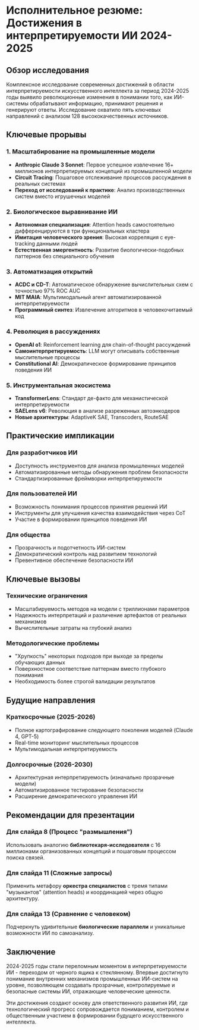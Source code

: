 # Исполнительное резюме: Достижения в интерпретируемости ИИ 2024-2025

## Обзор исследования

Комплексное исследование современных достижений в области интерпретируемости искусственного интеллекта за период 2024-2025 годы выявило революционные изменения в понимании того, как ИИ-системы обрабатывают информацию, принимают решения и генерируют ответы. Исследование охватило пять ключевых направлений с анализом 128 высококачественных источников.

## Ключевые прорывы

### 1. Масштабирование на промышленные модели
- **Anthropic Claude 3 Sonnet**: Первое успешное извлечение 16+ миллионов интерпретируемых концепций из промышленной модели
- **Circuit Tracing**: Пошаговое отслеживание процессов рассуждения в реальных системах
- **Переход от исследований к практике**: Анализ производственных систем вместо игрушечных моделей

### 2. Биологическое выравнивание ИИ
- **Автономная специализация**: Attention heads самостоятельно дифференцируются в три функциональных кластера
- **Имитация человеческого зрения**: Высокая корреляция с eye-tracking данными людей
- **Естественная эмергентность**: Развитие биологически-подобных паттернов без специального обучения

### 3. Автоматизация открытий
- **ACDC и CD-T**: Автоматическое обнаружение вычислительных схем с точностью 97% ROC AUC
- **MIT MAIA**: Мультимодальный агент автоматизированной интерпретируемости
- **Программный синтез**: Извлечение алгоритмов в человекочитаемый код

### 4. Революция в рассуждениях
- **OpenAI o1**: Reinforcement learning для chain-of-thought рассуждений
- **Самоинтерпретируемость**: LLM могут описывать собственные мыслительные процессы
- **Constitutional AI**: Демократическое формирование принципов поведения ИИ

### 5. Инструментальная экосистема
- **TransformerLens**: Стандарт де-факто для механистической интерпретируемости
- **SAELens v6**: Революция в анализе разреженных автоэнкодеров
- **Новые архитектуры**: AdaptiveK SAE, Transcoders, RouteSAE

## Практические импликации

### Для разработчиков ИИ
- Доступность инструментов для анализа промышленных моделей
- Автоматизированные методы обнаружения проблем безопасности
- Стандартизированные фреймворки интерпретируемости

### Для пользователей ИИ
- Возможность понимания процессов принятия решений ИИ
- Инструменты для улучшения качества взаимодействия через CoT
- Участие в формировании принципов поведения ИИ

### Для общества
- Прозрачность и подотчетность ИИ-систем
- Демократический контроль над развитием технологий
- Превентивное обеспечение безопасности ИИ

## Ключевые вызовы

### Технические ограничения
- Масштабируемость методов на модели с триллионами параметров
- Надежность интерпретаций и различение артефактов от реальных механизмов
- Вычислительные затраты на глубокий анализ

### Методологические проблемы
- "Хрупкость" некоторых подходов при выходе за пределы обучающих данных
- Поверхностное соответствие паттернам вместо глубокого понимания
- Необходимость более строгой валидации результатов

## Будущие направления

### Краткосрочные (2025-2026)
- Полное картографирование следующего поколения моделей (Claude 4, GPT-5)
- Real-time мониторинг мыслительных процессов
- Мультимодальная интерпретируемость

### Долгосрочные (2026-2030)
- Архитектурная интерпретируемость (изначально прозрачные модели)
- Автоматизированное тестирование безопасности
- Расширение демократического управления ИИ

## Рекомендации для презентации

### Для слайда 8 (Процесс "размышления")
Использовать аналогию **библиотекаря-исследователя** с 16 миллионами организованных концепций и пошаговым процессом поиска связей.

### Для слайда 11 (Сложные запросы)
Применить метафору **оркестра специалистов** с тремя типами "музыкантов" (attention heads) и координацией через общую архитектуру.

### Для слайда 13 (Сравнение с человеком)
Подчеркнуть удивительные **биологические параллели** и уникальные возможности ИИ по самоанализу.

## Заключение

2024-2025 годы стали переломным моментом в интерпретируемости ИИ - переходом от черного ящика к стеклянному. Впервые достигнуто понимание внутренних механизмов промышленных ИИ-систем на уровне, позволяющем создавать прозрачные, контролируемые и безопасные системы ИИ, отражающие человеческие ценности.

Эти достижения создают основу для ответственного развития ИИ, где технологический прогресс сопровождается пониманием, контролем и общественным участием в формировании будущего искусственного интеллекта.